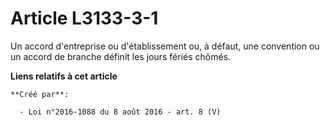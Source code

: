# Article L3133-3-1

Un accord d'entreprise ou d'établissement ou, à défaut, une convention ou un accord de branche définit les jours fériés
chômés.

**Liens relatifs à cet article**

	**Créé par**:

	  - Loi n°2016-1088 du 8 août 2016 - art. 8 (V)
